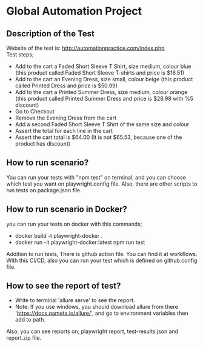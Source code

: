# Global Automation Project
## Description of the Test
Website of the test is: http://automationpractice.com/index.php \
Test steps; 
- Add to the cart a Faded Short Sleeve T Shirt, size medium, colour blue (this product called Faded Short Sleeve T-shirts and price is $16.51)
- Add to the cart an Evening Dress, size small, colour beige (this product called Printed Dress and price is $50.99)
- Add to the cart a Printed Summer Dress, size medium, colour orange (this product called Printed Summer Dress and price is $28.98 with %5 discount)
- Go to Checkout
- Remove the Evening Dress from the cart
- Add a second Faded Short Sleeve T Shirt of the same size and colour
- Assert the total for each line in the cart
- Assert the cart total is $64.00 (It is not $65.53, because one of the product has discount)
## How to run scenario?
You can run your tests with "npm test" on terminal, and you can choose which test you want on playwright.config file. Also, there are other scripts to run tests on package.json file.
## How to run scenario in Docker?
you can run your tests on docker with this commands;

- docker build -t playwright-docker .
- docker run -it playwright-docker:latest npm run test

Addition to run tests, There is github action file. You can find it at workflows. With this CI/CD, also you can run your test which is defined on github.config file.
## How to see the report of test?
- Write to terminal 'allure serve' to see the report.
- Note: If you use windows, you should download allure from there 'https://docs.qameta.io/allure/', and go to environment variables then add to path.

Also, you can see reports on; playwright report, test-results.json and report.zip file. 
